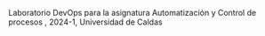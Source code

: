 Laboratorio DevOps para la asignatura Automatización y Control de procesos , 2024-1, Universidad de Caldas